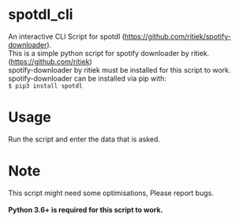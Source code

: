 # spotdl_cli
An interactive CLI Script for spotdl (https://github.com/ritiek/spotify-downloader). <br />
This is a simple python script for spotify downloader by ritiek. (https://github.com/ritiek) <br />
spotify-downloader by ritiek must be installed for this script to work. <br />
spotify-downloader can be installed via pip with: <br />
```$ pip3 install spotdl```
# Usage
Run the script and enter the data that is asked. <br/>

# Note
This script might need some optimisations, Please report bugs.<br/>
<br/>
**Python 3.6+ is required for this script to work.**
